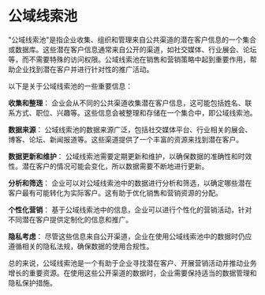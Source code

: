 # 公域线索池

"公域线索池"是指企业收集、组织和管理来自公共渠道的潜在客户信息的一个集合或数据库。这些潜在客户信息通常来自公开的渠道，如社交媒体、行业展会、论坛等，而不需要特殊的访问权限。公域线索池在销售和营销策略中起到重要作用，帮助企业找到潜在客户并进行针对性的推广活动。

以下是关于公域线索池的一些重要信息：

**收集和整理**： 企业会从不同的公共渠道收集潜在客户信息，这可能包括姓名、联系方式、职位、兴趣等。这些信息会被整理和存储在一个集合中，即公域线索池。

**数据来源**： 公域线索池的数据来源广泛，包括社交媒体平台、行业相关的展会、博客、论坛、新闻报道等。这些渠道提供了一个丰富的资源来找到潜在客户。

**数据更新和维护**： 公域线索池需要定期更新和维护，以确保数据的准确性和时效性。潜在客户的情况可能会变化，所以数据需要不断地进行更新。

**分析和筛选**： 企业可以对公域线索池中的数据进行分析和筛选，以确定哪些潜在客户最有可能转化为实际客户。这有助于优化销售和营销资源的分配。

**个性化营销**： 基于公域线索池中的信息，企业可以进行个性化的营销活动，针对不同潜在客户提供定制化的信息和推广。

**隐私考虑**： 尽管这些信息来自公开渠道，企业在使用公域线索池中的数据时仍应遵循相关的隐私法规，确保数据的使用合规性。

总的来说，公域线索池是一个有助于企业寻找潜在客户、开展营销活动并推动业务增长的重要资源。在使用这些公开渠道的数据时，企业需要保持适当的数据管理和隐私保护措施。

